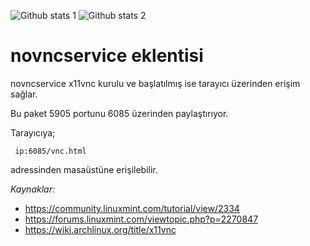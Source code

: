 ![Github stats 1](https://github-readme-stats.vercel.app/api?username=bayramkarahan&show_icons=true&theme=gradient) 
![Github stats 2](https://github-readme-stats.vercel.app/api?username=bayramkarahan&show_icons=true&theme=radical)
# novncservice eklentisi
novncservice x11vnc kurulu ve başlatılmış ise tarayıcı üzerinden erişim sağlar.
<p> Bu paket 5905 portunu 6085 üzerinden paylaştırıyor.</p>
Tarayıcıya;

` 
ip:6085/vnc.html 
`

adressinden masaüstüne erişilebilir.



*Kaynaklar:*
* https://community.linuxmint.com/tutorial/view/2334
* https://forums.linuxmint.com/viewtopic.php?p=2270847
* https://wiki.archlinux.org/title/x11vnc
